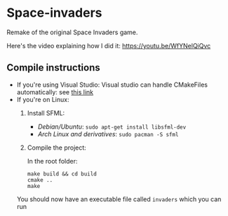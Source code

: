 # Space-invaders
Remake of the original Space Invaders game.

Here's the video explaining how I did it: https://youtu.be/WfYNelQiQvc

## Compile instructions
* If you're using Visual Studio:
    Visual studio can handle CMakeFiles automatically: see [this link](https://docs.microsoft.com/en-us/cpp/build/cmake-projects-in-visual-studio?view=msvc-170)
* If you're on Linux:
    1) Install SFML:

        * *Debian/Ubuntu*: `sudo apt-get install libsfml-dev`
        * *Arch Linux and derivatives*: `sudo pacman -S sfml`
    2) Compile the project:
        
        In the root folder:
        ```
        make build && cd build
        cmake ..
        make
        ```
    You should now have an executable file called `invaders` which you can run